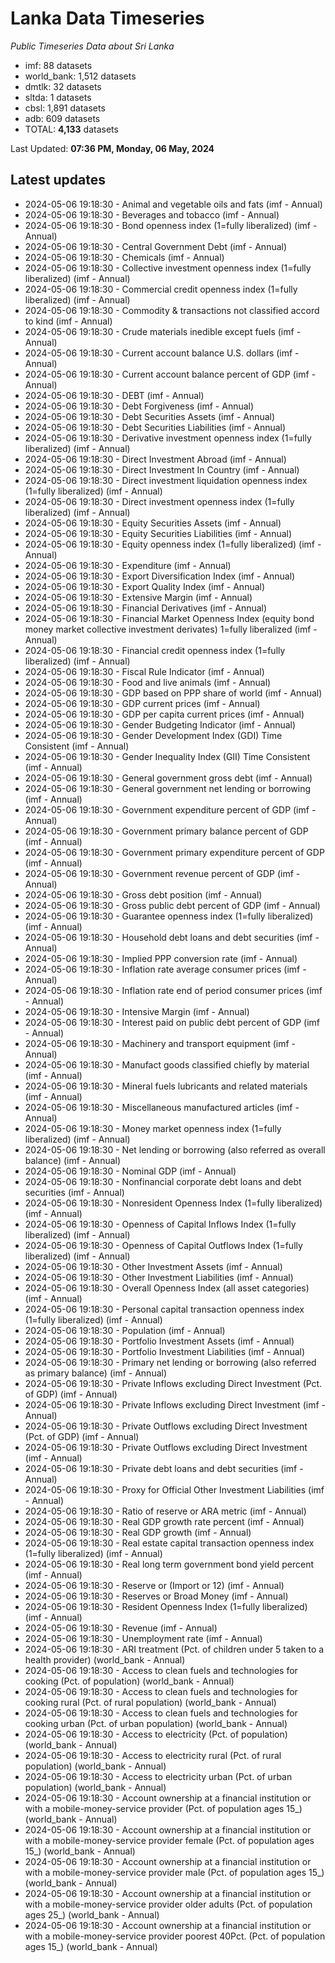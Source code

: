 # Lanka Data Timeseries
*Public Timeseries Data about Sri Lanka*

* imf: 88 datasets
* world_bank: 1,512 datasets
* dmtlk: 32 datasets
* sltda: 1 datasets
* cbsl: 1,891 datasets
* adb: 609 datasets
* TOTAL: **4,133** datasets

Last Updated: **07:36 PM, Monday, 06 May, 2024**

## Latest updates

* 2024-05-06 19:18:30 - Animal and vegetable oils and fats (imf - Annual)
* 2024-05-06 19:18:30 - Beverages and tobacco (imf - Annual)
* 2024-05-06 19:18:30 - Bond openness index (1=fully liberalized) (imf - Annual)
* 2024-05-06 19:18:30 - Central Government Debt (imf - Annual)
* 2024-05-06 19:18:30 - Chemicals (imf - Annual)
* 2024-05-06 19:18:30 - Collective investment openness index (1=fully liberalized) (imf - Annual)
* 2024-05-06 19:18:30 - Commercial credit openness index (1=fully liberalized) (imf - Annual)
* 2024-05-06 19:18:30 - Commodity & transactions not classified accord to kind (imf - Annual)
* 2024-05-06 19:18:30 - Crude materials inedible except fuels (imf - Annual)
* 2024-05-06 19:18:30 - Current account balance U.S. dollars (imf - Annual)
* 2024-05-06 19:18:30 - Current account balance percent of GDP (imf - Annual)
* 2024-05-06 19:18:30 - DEBT (imf - Annual)
* 2024-05-06 19:18:30 - Debt Forgiveness (imf - Annual)
* 2024-05-06 19:18:30 - Debt Securities Assets (imf - Annual)
* 2024-05-06 19:18:30 - Debt Securities Liabilities (imf - Annual)
* 2024-05-06 19:18:30 - Derivative investment openness index (1=fully liberalized) (imf - Annual)
* 2024-05-06 19:18:30 - Direct Investment Abroad (imf - Annual)
* 2024-05-06 19:18:30 - Direct Investment In Country (imf - Annual)
* 2024-05-06 19:18:30 - Direct investment liquidation openness index (1=fully liberalized) (imf - Annual)
* 2024-05-06 19:18:30 - Direct investment openness index (1=fully liberalized) (imf - Annual)
* 2024-05-06 19:18:30 - Equity Securities Assets (imf - Annual)
* 2024-05-06 19:18:30 - Equity Securities Liabilities (imf - Annual)
* 2024-05-06 19:18:30 - Equity openness index (1=fully liberalized) (imf - Annual)
* 2024-05-06 19:18:30 - Expenditure (imf - Annual)
* 2024-05-06 19:18:30 - Export Diversification Index (imf - Annual)
* 2024-05-06 19:18:30 - Export Quality Index (imf - Annual)
* 2024-05-06 19:18:30 - Extensive Margin (imf - Annual)
* 2024-05-06 19:18:30 - Financial Derivatives (imf - Annual)
* 2024-05-06 19:18:30 - Financial Market Openness Index (equity bond money market collective investment derivates) 1=fully liberalized (imf - Annual)
* 2024-05-06 19:18:30 - Financial credit openness index (1=fully liberalized) (imf - Annual)
* 2024-05-06 19:18:30 - Fiscal Rule Indicator (imf - Annual)
* 2024-05-06 19:18:30 - Food and live animals (imf - Annual)
* 2024-05-06 19:18:30 - GDP based on PPP share of world (imf - Annual)
* 2024-05-06 19:18:30 - GDP current prices (imf - Annual)
* 2024-05-06 19:18:30 - GDP per capita current prices (imf - Annual)
* 2024-05-06 19:18:30 - Gender Budgeting Indicator (imf - Annual)
* 2024-05-06 19:18:30 - Gender Development Index (GDI) Time Consistent (imf - Annual)
* 2024-05-06 19:18:30 - Gender Inequality Index (GII) Time Consistent (imf - Annual)
* 2024-05-06 19:18:30 - General government gross debt (imf - Annual)
* 2024-05-06 19:18:30 - General government net lending or borrowing (imf - Annual)
* 2024-05-06 19:18:30 - Government expenditure percent of GDP (imf - Annual)
* 2024-05-06 19:18:30 - Government primary balance percent of GDP (imf - Annual)
* 2024-05-06 19:18:30 - Government primary expenditure percent of GDP (imf - Annual)
* 2024-05-06 19:18:30 - Government revenue percent of GDP (imf - Annual)
* 2024-05-06 19:18:30 - Gross debt position (imf - Annual)
* 2024-05-06 19:18:30 - Gross public debt percent of GDP (imf - Annual)
* 2024-05-06 19:18:30 - Guarantee openness index (1=fully liberalized) (imf - Annual)
* 2024-05-06 19:18:30 - Household debt loans and debt securities (imf - Annual)
* 2024-05-06 19:18:30 - Implied PPP conversion rate (imf - Annual)
* 2024-05-06 19:18:30 - Inflation rate average consumer prices (imf - Annual)
* 2024-05-06 19:18:30 - Inflation rate end of period consumer prices (imf - Annual)
* 2024-05-06 19:18:30 - Intensive Margin (imf - Annual)
* 2024-05-06 19:18:30 - Interest paid on public debt percent of GDP (imf - Annual)
* 2024-05-06 19:18:30 - Machinery and transport equipment (imf - Annual)
* 2024-05-06 19:18:30 - Manufact goods classified chiefly by material (imf - Annual)
* 2024-05-06 19:18:30 - Mineral fuels lubricants and related materials (imf - Annual)
* 2024-05-06 19:18:30 - Miscellaneous manufactured articles (imf - Annual)
* 2024-05-06 19:18:30 - Money market openness index (1=fully liberalized) (imf - Annual)
* 2024-05-06 19:18:30 - Net lending or borrowing (also referred as overall balance) (imf - Annual)
* 2024-05-06 19:18:30 - Nominal GDP (imf - Annual)
* 2024-05-06 19:18:30 - Nonfinancial corporate debt loans and debt securities (imf - Annual)
* 2024-05-06 19:18:30 - Nonresident Openness Index (1=fully liberalized) (imf - Annual)
* 2024-05-06 19:18:30 - Openness of Capital Inflows Index (1=fully liberalized) (imf - Annual)
* 2024-05-06 19:18:30 - Openness of Capital Outflows Index (1=fully liberalized) (imf - Annual)
* 2024-05-06 19:18:30 - Other Investment Assets (imf - Annual)
* 2024-05-06 19:18:30 - Other Investment Liabilities (imf - Annual)
* 2024-05-06 19:18:30 - Overall Openness Index (all asset categories) (imf - Annual)
* 2024-05-06 19:18:30 - Personal capital transaction openness index (1=fully liberalized) (imf - Annual)
* 2024-05-06 19:18:30 - Population (imf - Annual)
* 2024-05-06 19:18:30 - Portfolio Investment Assets (imf - Annual)
* 2024-05-06 19:18:30 - Portfolio Investment Liabilities (imf - Annual)
* 2024-05-06 19:18:30 - Primary net lending or borrowing (also referred as primary balance) (imf - Annual)
* 2024-05-06 19:18:30 - Private Inflows excluding Direct Investment (Pct. of GDP) (imf - Annual)
* 2024-05-06 19:18:30 - Private Inflows excluding Direct Investment (imf - Annual)
* 2024-05-06 19:18:30 - Private Outflows excluding Direct Investment (Pct. of GDP) (imf - Annual)
* 2024-05-06 19:18:30 - Private Outflows excluding Direct Investment (imf - Annual)
* 2024-05-06 19:18:30 - Private debt loans and debt securities (imf - Annual)
* 2024-05-06 19:18:30 - Proxy for Official Other Investment Liabilities (imf - Annual)
* 2024-05-06 19:18:30 - Ratio of reserve or ARA metric (imf - Annual)
* 2024-05-06 19:18:30 - Real GDP growth rate percent (imf - Annual)
* 2024-05-06 19:18:30 - Real GDP growth (imf - Annual)
* 2024-05-06 19:18:30 - Real estate capital transaction openness index (1=fully liberalized) (imf - Annual)
* 2024-05-06 19:18:30 - Real long term government bond yield percent (imf - Annual)
* 2024-05-06 19:18:30 - Reserve or (Import or 12) (imf - Annual)
* 2024-05-06 19:18:30 - Reserves or Broad Money (imf - Annual)
* 2024-05-06 19:18:30 - Resident Openness Index (1=fully liberalized) (imf - Annual)
* 2024-05-06 19:18:30 - Revenue (imf - Annual)
* 2024-05-06 19:18:30 - Unemployment rate (imf - Annual)
* 2024-05-06 19:18:30 - ARI treatment (Pct. of children under 5 taken to a health provider) (world_bank - Annual)
* 2024-05-06 19:18:30 - Access to clean fuels and technologies for cooking (Pct. of population) (world_bank - Annual)
* 2024-05-06 19:18:30 - Access to clean fuels and technologies for cooking rural (Pct. of rural population) (world_bank - Annual)
* 2024-05-06 19:18:30 - Access to clean fuels and technologies for cooking urban (Pct. of urban population) (world_bank - Annual)
* 2024-05-06 19:18:30 - Access to electricity (Pct. of population) (world_bank - Annual)
* 2024-05-06 19:18:30 - Access to electricity rural (Pct. of rural population) (world_bank - Annual)
* 2024-05-06 19:18:30 - Access to electricity urban (Pct. of urban population) (world_bank - Annual)
* 2024-05-06 19:18:30 - Account ownership at a financial institution or with a mobile-money-service provider (Pct. of population ages 15_) (world_bank - Annual)
* 2024-05-06 19:18:30 - Account ownership at a financial institution or with a mobile-money-service provider female (Pct. of population ages 15_) (world_bank - Annual)
* 2024-05-06 19:18:30 - Account ownership at a financial institution or with a mobile-money-service provider male (Pct. of population ages 15_) (world_bank - Annual)
* 2024-05-06 19:18:30 - Account ownership at a financial institution or with a mobile-money-service provider older adults (Pct. of population ages 25_) (world_bank - Annual)
* 2024-05-06 19:18:30 - Account ownership at a financial institution or with a mobile-money-service provider poorest 40Pct. (Pct. of population ages 15_) (world_bank - Annual)